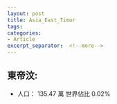```yaml
---
layout: post
title: Asia_East_Timor
tags: 
categories:
- Article
excerpt_separator:  <!--more-->
---
```

## 東帝汶:
- 人口： 135.47 萬 世界佔比 0.02%